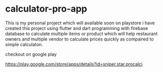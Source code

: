 # calculator-pro-app
This is my personal project which will available soon on playstore
i have created this project using flutter and dart programming with firebase database to calculate multiple items or product which will help restaurant owners and multiple vendor to calculate prices quickly as compaired to simple calculaton.

checkout on google play

https://play.google.com/store/apps/details?id=sniper.star.procalci
